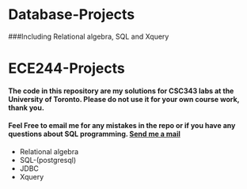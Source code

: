 # Database-Projects
###Including Relational algebra, SQL and Xquery
# ECE244-Projects
<body>
<h4>The code in this repository are my solutions for CSC343 labs at the University of Toronto. Please do not use it for your own course work, thank you.</h4> 
<h4>Feel Free to email me for any mistakes in the repo or if you have any questions about SQL programming.
<a href="mailto:chuanrui.li@mail.utoronto.ca?Subject=CSC343" target="_top">Send me a mail</a></h4> 
<ul>
<li>Relational algebra</li>
<li>SQL-(postgresql)</li>
<li>JDBC</li>
<li>Xquery</li>
</ul>
</body>
